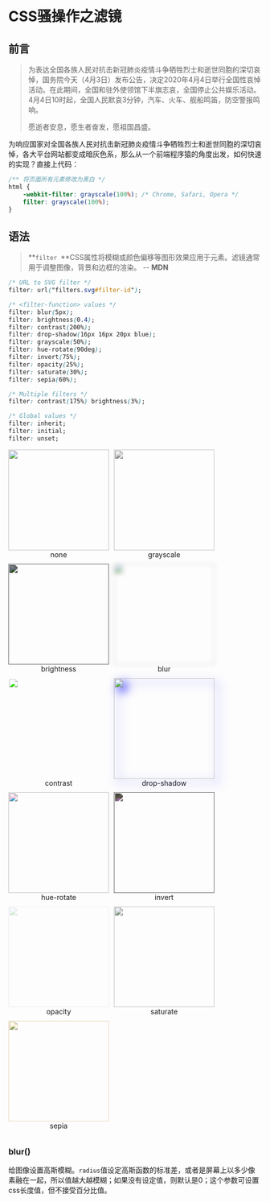 

# CSS骚操作之滤镜

## 前言

>  为表达全国各族人民对抗击新冠肺炎疫情斗争牺牲烈士和逝世同胞的深切哀悼，国务院今天（4月3日）发布公告，决定2020年4月4日举行全国性哀悼活动。在此期间，全国和驻外使领馆下半旗志哀，全国停止公共娱乐活动。4月4日10时起，全国人民默哀3分钟，汽车、火车、舰船鸣笛，防空警报鸣响。
>
> 愿逝者安息，愿生者奋发，愿祖国昌盛。

为响应国家对全国各族人民对抗击新冠肺炎疫情斗争牺牲烈士和逝世同胞的深切哀悼，各大平台网站都变成暗灰色系，那么从一个前端程序猿的角度出发，如何快速的实现？直接上代码：

```css
/** 将页面所有元素修改为黑白 */
html {
    -webkit-filter: grayscale(100%); /* Chrome, Safari, Opera */
    filter: grayscale(100%);
}
```

## 语法

> **`filter `**CSS属性将模糊或颜色偏移等图形效果应用于元素。滤镜通常用于调整图像，背景和边框的渲染。 -- **MDN**

```css
/* URL to SVG filter */
filter: url("filters.svg#filter-id");

/* <filter-function> values */
filter: blur(5px);
filter: brightness(0.4);
filter: contrast(200%);
filter: drop-shadow(16px 16px 20px blue);
filter: grayscale(50%);
filter: hue-rotate(90deg);
filter: invert(75%);
filter: opacity(25%);
filter: saturate(30%);
filter: sepia(60%);

/* Multiple filters */
filter: contrast(175%) brightness(3%);

/* Global values */
filter: inherit;
filter: initial;
filter: unset;
```

 

 <div style="display: flex;flex-direction: row;flex-wrap: wrap;justify-content: flex-start;">
        <div
            style="width:200px;display: flex;flex-direction: column;text-align: center;margin-bottom: 10px;margin-right:10px;">
            <img style="width: 200px; filter:none;"
                src="https://raw.githubusercontent.com/Jokul518/fe-growth-path/master/imgs/CSS/wang5.jpeg">none</div>
        <div
            style="width:200px;display: flex;flex-direction: column;text-align: center;margin-bottom: 10px;margin-right:10px;">
            <img style="width: 200px; filter: grayscale(100%);"
                src="https://raw.githubusercontent.com/Jokul518/fe-growth-path/master/imgs/CSS/wang5.jpeg">grayscale
        </div>
        <div
            style="width:200px;display: flex;flex-direction: column;text-align: center;margin-bottom: 10px;margin-right:10px;">
            <img style="width: 200px; filter:brightness(50%);"
                src="https://raw.githubusercontent.com/Jokul518/fe-growth-path/master/imgs/CSS/wang5.jpeg">brightness
        </div>
        <div
            style="width:200px;display: flex;flex-direction: column;text-align: center;margin-bottom: 10px;margin-right:10px;">
            <img style="width: 200px; filter: blur(5px);"
                src="https://raw.githubusercontent.com/Jokul518/fe-growth-path/master/imgs/CSS/wang5.jpeg">blur</div>
        <div
            style="width:200px;display: flex;flex-direction: column;text-align: center;margin-bottom: 10px;margin-right:10px;">
            <img style="width: 200px; filter: contrast(200%);"
                src="https://raw.githubusercontent.com/Jokul518/fe-growth-path/master/imgs/CSS/wang5.jpeg">contrast
        </div>
        <div
            style="width:200px;display: flex;flex-direction: column;text-align: center;margin-bottom: 10px;margin-right:10px;">
            <img style="width: 200px; filter: drop-shadow(8px 8px 10px blue);"
                src="https://raw.githubusercontent.com/Jokul518/fe-growth-path/master/imgs/CSS/wang5.jpeg">drop-shadow
        </div>
        <div
            style="width:200px;display: flex;flex-direction: column;text-align: center;margin-bottom: 10px;margin-right:10px;">
            <img style="width: 200px; filter: hue-rotate(90deg) "
                src="https://raw.githubusercontent.com/Jokul518/fe-growth-path/master/imgs/CSS/wang5.jpeg">hue-rotate
        </div>
        <div
            style="width:200px;display: flex;flex-direction: column;text-align: center;margin-bottom: 10px;margin-right:10px;">
            <img style="width: 200px; filter: invert(75%);"
                src="https://raw.githubusercontent.com/Jokul518/fe-growth-path/master/imgs/CSS/wang5.jpeg">invert</div>
        <div
            style="width:200px;display: flex;flex-direction: column;text-align: center;margin-bottom: 10px;margin-right:10px;">
            <img style="width: 200px; filter: opacity(25%);"
                src="https://raw.githubusercontent.com/Jokul518/fe-growth-path/master/imgs/CSS/wang5.jpeg">opacity</div>
        <div
            style="width:200px;display: flex;flex-direction: column;text-align: center;margin-bottom: 10px;margin-right:10px;">
            <img style="width: 200px; filter: saturate(30%);"
                src="https://raw.githubusercontent.com/Jokul518/fe-growth-path/master/imgs/CSS/wang5.jpeg">saturate
        </div>
        <div
            style="width:200px;display: flex;flex-direction: column;text-align: center;margin-bottom: 10px;margin-right:10px;">
            <img style="width: 200px; filter: sepia(60%);"
                src="https://raw.githubusercontent.com/Jokul518/fe-growth-path/master/imgs/CSS/wang5.jpeg">sepia</div>
    </div>

### blur()

给图像设置高斯模糊。`radius`值设定高斯函数的标准差，或者是屏幕上以多少像素融在一起，所以值越大越模糊；如果没有设定值，则默认是0；这个参数可设置css长度值，但不接受百分比值。